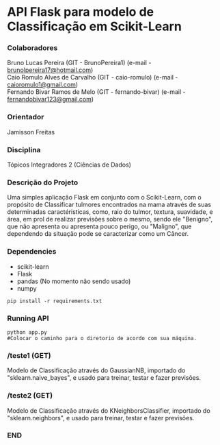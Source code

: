 # API Flask para modelo de Classificação em Scikit-Learn
### Colaboradores
Bruno Lucas Pereira (GIT - BrunoPereira1) (e-mail - brunolpereira17@hotmail.com)                                                         
Caio Romulo Alves de Carvalho (GIT - caio-romulo) (e-mail - caioromulo1@gmail.com)                                                       
Fernando Bivar Ramos de Melo (GIT - fernando-bivar) (e-mail - fernandobivar123@gmail.com)
### Orientador
Jamisson Freitas
### Disciplina
Tópicos Integradores 2 (Ciências de Dados)
### Descrição do Projeto
Uma simples aplicação Flask em conjunto com o Scikit-Learn, com o propósito de Classificar tulmores encontrados na mama através de suas determinadas caractéristicas, como, raio do tulmor, textura, suavidade, e área, em prol de realizar previsões sobre o mesmo, sendo ele "Benigno", que não apresenta ou apresenta pouco perigo, ou "Maligno", que dependendo da situação pode se caracterizar como um Câncer.

### Dependencies
- scikit-learn
- Flask
- pandas (No momento não sendo usado)
- numpy

```
pip install -r requirements.txt
```

### Running API
```
python app.py
#Colocar o caminho para o diretorio de acordo com sua máquina.
```



### /teste1 (GET)
Modelo de Classificação através do GaussianNB, importado do "sklearn.naive_bayes", e usado para treinar, testar e fazer previsões.

### /teste2 (GET)
Modelo de Classificação através do KNeighborsClassifier, importado do "sklearn.neighbors", e usado para treinar, testar e fazer previsões.

### END
